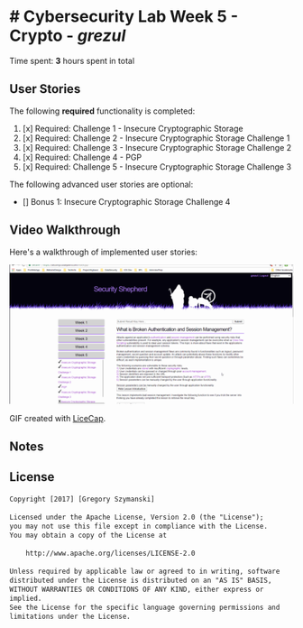 # # Cybersecurity Lab Week 5 - Crypto - *grezul* 

Time spent: **3** hours spent in total 

## User Stories

The following **required** functionality is completed:

1. [x]  Required: Challenge 1 - Insecure Cryptographic Storage
2. [x]  Required: Challenge 2 - Insecure Cryptographic Storage Challenge 1
3. [x]  Required: Challenge 3 - Insecure Cryptographic Storage Challenge 2
4. [x]  Required: Challenge 4 - PGP
5. [x]  Required: Challenge 5 - Insecure Cryptographic Storage Challenge 3

The following advanced user stories are optional:

* []  Bonus 1: Insecure Cryptographic Storage Challenge 4



## Video Walkthrough

Here's a walkthrough of implemented user stories:

<img src='walk5.gif' title='Video Walkthrough' width='' alt='Video Walkthrough' />

GIF created with [LiceCap](http://www.cockos.com/licecap/).

## Notes


## License

    Copyright [2017] [Gregory Szymanski]

    Licensed under the Apache License, Version 2.0 (the "License");
    you may not use this file except in compliance with the License.
    You may obtain a copy of the License at

        http://www.apache.org/licenses/LICENSE-2.0

    Unless required by applicable law or agreed to in writing, software
    distributed under the License is distributed on an "AS IS" BASIS,
    WITHOUT WARRANTIES OR CONDITIONS OF ANY KIND, either express or implied.
    See the License for the specific language governing permissions and
    limitations under the License.
